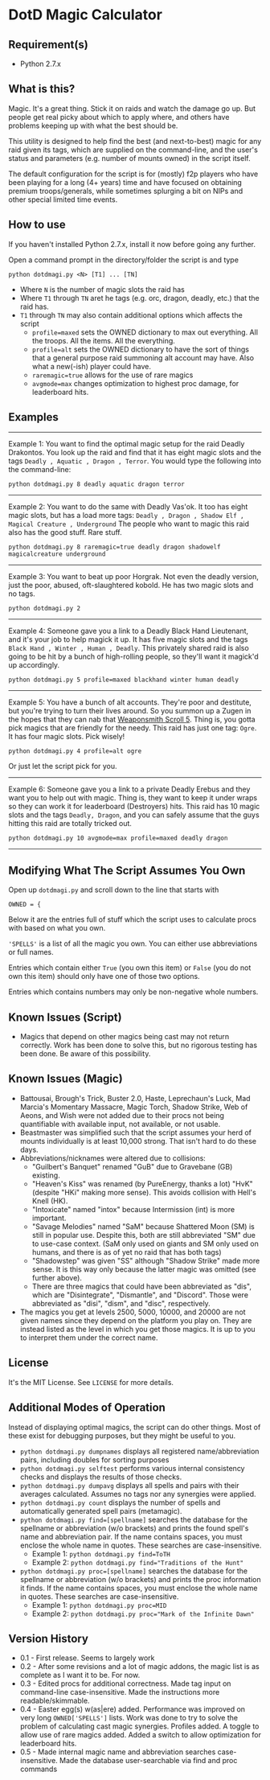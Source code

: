 DotD Magic Calculator
=====================

Requirement(s)
--------------
* Python 2.7.x

What is this?
-------------
Magic. It's a great thing. Stick it on raids and watch the damage go up. But
people get real picky about which to apply where, and others have problems
keeping up with what the best should be.

This utility is designed to help find the best (and next-to-best) magic for any
raid given its tags, which are supplied on the command-line, and the user's
status and parameters (e.g. number of mounts owned) in the script itself.

The default configuration for the script is for (mostly) f2p players who have
been playing for a long (4+ years) time and have focused on obtaining premium
troops/generals, while sometimes splurging a bit on NIPs and other special
limited time events.

How to use
----------
If you haven't installed Python 2.7.x, install it now before going any further.

Open a command prompt in the directory/folder the script is and type

`python dotdmagi.py <N> [T1] ... [TN]`

* Where `N` is the number of magic slots the raid has
* Where `T1` through `TN` aret he tags (e.g. orc, dragon, deadly, etc.) that the raid has.
* `T1` through `TN` may also contain additional options which affects the script
	* `profile=maxed` sets the OWNED dictionary to max out everything. All the troops. All the items. All the everything.
	* `profile=alt` sets the OWNED dictionary to have the sort of things that a general purpose raid summoning alt account may have. Also what a new(-ish) player could have.
	* `raremagic=true` allows for the use of rare magics
	* `avgmode=max` changes optimization to highest proc damage, for leaderboard hits.

Examples
--------

---
Example 1: You want to find the optimal magic setup for the raid Deadly Drakontos.
You look up the raid and find that it has eight magic slots and
the tags `Deadly , Aquatic , Dragon , Terror`. You would type the following into
the command-line:

`python dotdmagi.py 8 deadly aquatic dragon terror`

---
Example 2: You want to do the same with Deadly Vas'ok. It too has eight magic
slots, but has a load more tags: `Deadly , Dragon , Shadow Elf , Magical Creature , Underground`
The people who want to magic this raid also has the good stuff. Rare stuff.

`python dotdmagi.py 8 raremagic=true deadly dragon shadowelf magicalcreature underground`

---
Example 3: You want to beat up poor Horgrak. Not even the deadly version, just
the poor, abused, oft-slaughtered kobold. He has two magic slots and no tags.

`python dotdmagi.py 2`

---
Example 4: Someone gave you a link to a Deadly Black Hand Lieutenant, and it's
your job to help magick it up. It has five magic slots and the tags
`Black Hand , Winter , Human , Deadly`. This privately shared raid is also going
to be hit by a bunch of high-rolling people, so they'll want it magick'd up accordingly.

`python dotdmagi.py 5 profile=maxed blackhand winter human deadly`

---
Example 5: You have a bunch of alt accounts. They're poor and destitute, but you're
trying to turn their lives around. So you summon up a Zugen in the hopes that they
can nab that [Weaponsmith Scroll 5](https://dotd.fandom.com/wiki/Weaponsmith_Scroll_5).
Thing is, you gotta pick magics that are friendly for the needy. This raid has
just one tag: `Ogre`. It has four magic slots. Pick wisely!

`python dotdmagi.py 4 profile=alt ogre`

Or just let the script pick for you.

---
Example 6: Someone gave you a link to a private Deadly Erebus and they want you
to help out with magic. Thing is, they want to keep it under wraps so they can
work it for leaderboard (Destroyers) hits. This raid has 10 magic slots and the
tags `Deadly, Dragon`, and you can safely assume that the guys hitting this raid
are totally tricked out.

`python dotdmagi.py 10 avgmode=max profile=maxed deadly dragon`

---

Modifying What The Script Assumes You Own
-----------------------------------------
Open up `dotdmagi.py` and scroll down to the line that starts with

`OWNED = {`

Below it are the entries full of stuff which the script uses to calculate procs
with based on what you own.

`'SPELLS'` is a list of all the magic you own. You can either use abbreviations
or full names.

Entries which contain either `True` (you own this item) or `False` (you do
not own this item) should only have one of those two options.

Entries which contains numbers may only be non-negative whole numbers.

Known Issues (Script)
---------------------
* Magics that depend on other magics being cast may not return correctly. Work
  has been done to solve this, but no rigorous testing has been done. Be aware
  of this possibility.
  
Known Issues (Magic)
---------------------
* Battousai, Brough's Trick, Buster 2.0, Haste, Leprechaun's Luck,
  Mad Marcia's Momentary Massacre, Magic Torch, Shadow Strike, Web of Aeons, and
  Wish were not added due to their procs not being quantifiable with
  available input, not available, or not usable.
* Beastmaster was simplified such that the script assumes your herd of mounts
  individually is at least 10,000 strong. That isn't hard to do these days.
* Abbreviations/nicknames were altered due to collisions:
	* "Guilbert's Banquet" renamed "GuB" due to Gravebane (GB) existing.
	* "Heaven's Kiss" was renamed (by PureEnergy, thanks a lot) "HvK" (despite
	  "HKi" making more sense). This avoids collision with Hell's Knell (HK).
    * "Intoxicate" named "intox" because Intermission (int) is more important.
	* "Savage Melodies" named "SaM" because Shattered Moon (SM) is still in
	  popular use. Despite this, both are still abbreviated "SM" due to use-case
	  context. (SaM only used on giants and SM only used on humans, and there is
	  as of yet no raid that has both tags)
    * "Shadowstep" was given "SS" although "Shadow Strike" made more sense. It is
	  this way only because the latter magic was omitted (see further above).
	* There are three magics that could have been abbreviated as "dis", which are
	  "Disintegrate", "Dismantle", and "Discord". Those were abbreviated as
	  "disi", "dism", and "disc", respectively.
* The magics you get at levels 2500, 5000, 10000, and 20000 are not given names
  since they depend on the platform you play on. They are instead listed as the
  level in which you get those magics. It is up to you to interpret them under
  the correct name.
	  
License
-------
It's the MIT License. See `LICENSE` for more details.

Additional Modes of Operation
-----------------------------
Instead of displaying optimal magics, the script can do other things. Most of
these exist for debugging purposes, but they might be useful to you.

* `python dotdmagi.py dumpnames` displays all registered name/abbreviation pairs,
  including doubles for sorting purposes
* `python dotdmagi.py selftest` performs various internal consistency checks
  and displays the results of those checks.
* `python dotdmagi.py dumpavg` displays all spells and pairs with their averages
  calculated. Assumes no tags nor any synergies were applied.
* `python dotdmagi.py count` displays the number of spells and automatically
  generated spell pairs (metamagic).
* `python dotdmagi.py find=[spellname]` searches the database for the spellname
  or abbreviation (w/o brackets) and prints the found spell's name and abbreviation
  pair. If the name contains spaces, you must enclose the whole name in quotes.
  These searches are case-insensitive.
  * Example 1: `python dotdmagi.py find=ToTH`
  * Example 2: `python dotdmagi.py find="Traditions of the Hunt"`
* `python dotdmagi.py proc=[spellname]` searches the database for the spellname
  or abbreviation (w/o brackets) and prints the proc information it finds.
  If the name contains spaces, you must enclose the whole name in quotes.
  These searches are case-insensitive.
  * Example 1: `python dotdmagi.py proc=MID`
  * Example 2: `python dotdmagi.py proc="Mark of the Infinite Dawn"`


Version History
---------------
* 0.1 - First release. Seems to largely work
* 0.2 - After some revisions and a lot of magic addons, the magic list is as
        complete as I want it to be. For now.
* 0.3 - Edited procs for additional correctness. Made tag input on command-line
        case-insensitive. Made the instructions more readable/skimmable.
* 0.4 - Easter egg(s) w(as|ere) added. Performance was improved on very long `OWNED['SPELLS']`
		lists. Work was done to try to solve the problem of calculating cast magic
		synergies. Profiles added. A toggle to allow use of rare magics added. Added
		a switch to allow optimization for leaderboard hits.
* 0.5 - Made internal magic name and abbreviation searches case-insensitive.
		Made the database user-searchable via find and proc commands
		
		
		